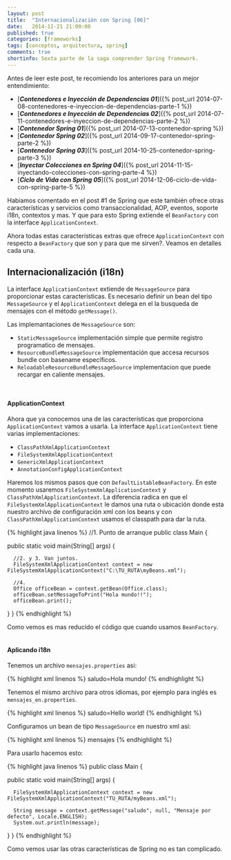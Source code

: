 ```yaml
---
layout: post
title:  "Internacionalización con Spring [06]"
date:   2014-12-21 21:00:00
published: true
categories: [frameworks]
tags: [conceptos, arquitectura, spring]
comments: true
shortinfo: Sexta parte de la saga comprender Spring framework.
---
```


Antes de leer este post, te recomiendo los anteriores para un mejor entendimiento:

* [_**Contenedores e Inyección de Dependencias 01**_]({% post_url 2014-07-08-contenedores-e-inyeccion-de-dependencias-parte-1 %})
* [_**Contenedores e Inyección de Dependencias 02**_]({% post_url 2014-07-11-contenedores-e-inyeccion-de-dependencias-parte-2 %})
* [_**Contenedor Spring 01**_]({% post_url 2014-07-13-contenedor-spring %})
* [_**Contenedor Spring 02**_]({% post_url 2014-09-17-contenedor-spring-parte-2 %})
* [_**Contenedor Spring 03**_]({% post_url 2014-10-25-contenedor-spring-parte-3 %})
* [_**Inyectar Colecciones en Spring 04**_]({% post_url 2014-11-15-inyectando-colecciones-con-spring-parte-4 %})
* [_**Ciclo de Vida con Spring 05**_]({% post_url 2014-12-06-ciclo-de-vida-con-spring-parte-5 %})

Habiamos comentado en el post #1 de Spring que este también ofrece otras características y servicios como transaccionalidad, 
AOP, eventos, soporte i18n, contextos y mas. Y que para esto Spring extiende el `BeanFactory` con la interface `ApplicationContext`.

Ahora todas estas características extras que ofrece `ApplicationContext` con respecto a `BeanFactory` que son y para que 
me sirven?. Veamos en detalles cada una. 


## Internacionalización (i18n)
La interface `ApplicationContext` extiende de `MessageSource` para proporcionar estas características. Es necesario definir
un bean del tipo `MessageSource` y el `ApplicationContext` delega en el la busqueda de mensajes con el método `getMessage()`.

Las implemantaciones de `MessageSource` son:

* `StaticMessageSource` implementación simple que permite registro programatico de mensajes.
* `ResourceBundleMessageSource` implementación que accesa recursos bundle con basename específicos.
* `ReloadableResourceBundleMessageSource` implementacion que puede recargar en caliente mensajes.

<br/>

#### ApplicationContext
Ahora que ya conocemos una de las características que proporciona `ApplicationContext` vamos a usarla.
La interface `ApplicationContext` tiene varias implementaciones:

* `ClassPathXmlApplicationContext`
* `FileSystemXmlApplicationContext`
* `GenericXmlApplicationContext`
* `AnnotationConfigApplicationContext`<br/>

Haremos los mismos pasos que con `DefaultListableBeanFactory`. En este momento usaremos `FileSystemXmlApplicationContext` 
y `ClassPathXmlApplicationContext`. La diferencia radica en que el `FileSystemXmlApplicationContext` le damos una ruta o 
ubicación donde esta nuestro archivo de configuración xml con los beans y con `ClassPathXmlApplicationContext` usamos el 
classpath para dar la ruta. 

{% highlight java linenos %}
//1. Punto de arranque
public class Main {

   public static void main(String[] args) {

      //2. y 3. Van juntos. 
      FileSystemXmlApplicationContext context = new FileSystemXmlApplicationContext("C:\TU_RUTA\myBeans.xml");

      //4.
      Office officeBean = context.getBean(Office.class);
      officeBean.setMessageToPrint("Hola mundo!!");
      officeBean.print();
   }
}
{% endhighlight %}<br/>

Como vemos es mas reducido el código que cuando usamos `BeanFactory`. <br/><br/>

#### Aplicando i18n
Tenemos un archivo `mensajes.properties` asi:

{% highlight xml linenos %}
saludo=Hola mundo!
{% endhighlight %}<br/>

Tenemos el mismo archivo para otros idiomas, por ejemplo para inglés es `mensajes_en.properties`.

{% highlight xml linenos %}
saludo=Hello world!
{% endhighlight %}<br/>

Configuramos un bean de tipo `MessageSource` en nuestro xml así:

{% highlight xml linenos %}
<bean id="msgSource" class="org.springframework.context.support.ResourceBundleMessageSource">
   <property name="basenames">
      <list>
         <value>mensajes</value>
      </list>
   </property>
</bean>
{% endhighlight %}<br/>

Para usarlo hacemos esto:


{% highlight java linenos %}
public class Main {

   public static void main(String[] args) {
 
      FileSystemXmlApplicationContext context = new FileSystemXmlApplicationContext("TU_RUTA/myBeans.xml");

      String message = context.getMessage("saludo", null, "Mensaje por defecto", Locale.ENGLISH);
      System.out.println(message);
   }
}
{% endhighlight %}<br/>

Como vemos usar las otras características de Spring no es tan complicado. 
